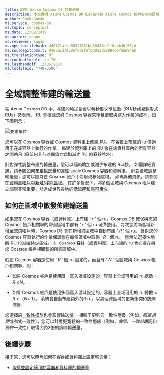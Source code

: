 ```yaml
---
title: 調整 Azure Cosmos DB 的輸送量
description: 本文說明 Azure Cosmos DB 如何在布建 Azure Cosmos 帳戶的不同區域之間調整輸送量。
author: SnehaGunda
ms.service: cosmos-db
ms.topic: conceptual
ms.date: 12/02/2019
ms.author: sngun
ms.reviewer: sngun
ms.openlocfilehash: 440f23afcd08326261be30432ad1f0ecb16f55fd
ms.sourcegitcommit: 9405aad7e39efbd8fef6d0a3c8988c6bf8de94eb
ms.translationtype: MT
ms.contentlocale: zh-TW
ms.lasthandoff: 12/05/2019
ms.locfileid: "74873500"
---
```

# <a name="globally-scale-provisioned-throughput"></a>全域調整佈建的輸送量 

在 Azure Cosmos DB 中，布建的輸送量會以每秒要求單位數（RU/秒或複數形式 RUs）來表示。 RU 會根據您的 Cosmos 容器來衡量讀取與寫入作業的成本，如下圖所示：

![要求單位](./media/scaling-throughput/request-unit-charge-of-read-and-write-operations.png)

您可以在 Cosmos 容器或 Cosmos 資料庫上佈建 RU。 在容器上布建的 ru 僅適用于在該容器上執行的作業。 佈建於資料庫上的 RU 會在該資料庫內的所有容器之間共用 (但任何具有以獨佔方式指派之 RU 的容器除外)。

針對彈性調整布建的輸送量，您可以隨時增加或減少布建的 RU/秒。 如需詳細資訊，請參閱[如何布建輸送量](set-throughput.md)和彈性 scale Cosmos 容器和資料庫。 針對全域調整輸送量，您可以隨時在 Cosmos 帳戶中新增或移除區域。 如需詳細資訊，請參閱[在資料庫帳戶中新增/移除區域](how-to-manage-database-account.md#addremove-regions-from-your-database-account)。 在許多情況下，將多個區域與 Cosmos 帳戶建立關聯非常重要，以達成世界各地的低延遲和[高可用性](high-availability.md)。

## <a name="how-provisioned-throughput-is-distributed-across-regions"></a>如何在區域中散發佈建輸送量

如果您在 Cosmos 容器（或資料庫）上布建 *' r '* 個 ru，Cosmos DB 確保與您的 Cosmos 帳戶相關聯的*每個*區域中都有 *' r '* 個 ru 可供使用。 每次您將新區域新增至您的帳戶時，Cosmos DB 會在新增的區域中自動布建 *' R '* 個 ru。 針對您的 Cosmos 容器執行的作業保證會在每個區域中取得 *' R '* 個 ru。 您無法選擇性地將 RU 指派給特定區域。 在 Cosmos 容器（或資料庫）上布建的 ru 會布建在與您 Cosmos 帳戶相關聯的所有區域中。

假設 Cosmos 容器是使用 *' R '* 個 ru 設定的，而且有 *' N '* 個區域與 Cosmos 帳戶相關聯，則：

- 如果 Cosmos 帳戶是使用單一寫入區域設定的，容器上全域可用的 ru 總數 = *R* x *N*。

- 如果 Cosmos 帳戶是使用多個寫入區域設定的，容器上全域可用的 ru 總數 = *R* x （*N*+ 1）。 系統會自動布建額外的*R* ru，以處理跨區域的更新衝突和防熵流量。

您選擇的[一致性模型](consistency-levels.md)也會影響輸送量。 相較于更強的一致性層級（例如，*限定過期*或*強*式一致性），您可以針對更寬鬆的一致性層級（例如，*會話*、*一致前置*詞和*最終*一致性）取得大約2倍的讀取輸送量。

## <a name="next-steps"></a>後續步驟

接下來，您可以瞭解如何在容器或資料庫上設定輸送量：

* [取得並設定適用於容器和資料庫的輸送量](set-throughput.md) 

